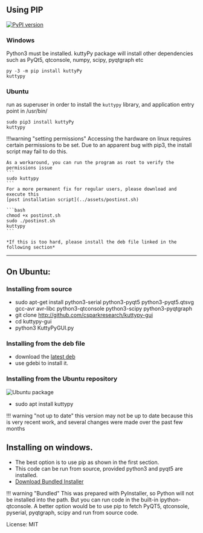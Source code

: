 
## Using PIP 
[![PyPI version](https://badge.fury.io/py/kuttyPy.svg)](https://badge.fury.io/py/kuttyPy)
### Windows

Python3 must be installed. kuttyPy package will install other dependencies such as PyQt5, qtconsole, numpy, scipy, pyqtgraph etc

```
py -3 -m pip install kuttyPy
kuttypy
```

### Ubuntu

run as superuser in order to install the `kuttypy` library, and application entry point in /usr/bin/
```
sudo pip3 install kuttyPy
kuttypy
```

!!!warning "setting permissions"
	Accessing the hardware on linux requires certain permissions to be set.
	Due to an apparent bug with pip3, the install script may fail to do this.

	As a workaround, you can run the program as root to verify the permissions issue
	```
	sudo kuttypy
	```
	For a more permanent fix for regular users, please download and execute this
	[post installation script](../assets/postinst.sh)
	
	```bash
	chmod +x postinst.sh
	sudo ./postinst.sh
	kuttypy
	```

	*If this is too hard, please install the deb file linked in the following section*

---

## On Ubuntu:
### Installing from source

+ sudo apt-get install python3-serial python3-pyqt5 python3-pyqt5.qtsvg gcc-avr avr-libc python3-qtconsole python3-scipy python3-pyqtgraph
+ git clone http://github.com/csparkresearch/kuttypy-gui
+ cd kuttypy-gui
+ python3 KuttyPyGUI.py

### Installing from the deb file
+ download the [latest deb](https://csparkresearch.in/kuttypy)
+ use gdebi to install it.

### Installing from the Ubuntu repository
![Ubuntu package](https://img.shields.io/ubuntu/v/kuttypy?color=darkgreen&style=plastic)

+ sudo apt install kuttypy

!!! warning "not up to date"
	this version may not be up to date because this is very recent work, and several changes were made over the past few months

## Installing on windows.

+ The best option is to use pip as shown in the first section.
+ This code can be run from source, provided python3 and pyqt5 are installed.
+ [Download Bundled Installer](https://drive.google.com/uc?export=download&id=1giJuDNIql8X5oaIcOLFACXD05-hmkBAy)

!!! warning "Bundled"
	This was prepared with PyInstaller, so Python will not be installed into the path. But you can run code
	in the built-in ipython-qtconsole. A better option would be to use pip to fetch PyQT5, qtconsole, pyserial, pyqtgraph, scipy and run from source code.


License: MIT
